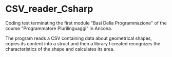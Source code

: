 # CSV_reader_Csharp
Coding test terminating the first module "Basi Della Programmazione" of the course "Programmatore Plurilinguaggi" in Ancona.

The program reads a CSV containing data about geometrical shapes, copies its content into a struct and then a library I created recognizes the characteristics of the shape and calculates its area.
